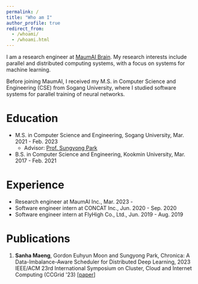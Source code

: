 ```yaml
---
permalink: /
title: "Who am I"
author_profile: true
redirect_from:
  - /whoami/
  - /whoami.html
---
```


I am a research engineer at [MaumAI Brain](https://maum-ai.github.io/).
My research interests include parallel and distributed computing systems, with a focus on systems for machine learning.

Before joining MaumAI, I received my M.S. in Computer Science and Engineering (CSE) from Sogang University, where I studied software systems for parallel training of neural networks.

Education
=========
- M.S. in Computer Science and Engineering, Sogang University, Mar. 2021 - Feb. 2023
  - Advisor: [Prof. Sungyong Park](https://sites.google.com/view/parksy)
- B.S. in Computer Science and Engineering, Kookmin University, Mar. 2017 - Feb. 2021

Experience
==========
- Research engineer at MaumAI Inc., Mar. 2023 -
- Software engineer intern at CONCAT Inc., Jun. 2020 - Sep. 2020
- Software engineer intern at FlyHigh Co., Ltd., Jun. 2019 - Aug. 2019

Publications
============
1. __Sanha Maeng__, Gordon Euhyun Moon and Sungyong Park, Chronica: A Data-Imbalance-Aware Scheduler for Distributed Deep Learning, 2023 IEEE/ACM 23rd International Symposium on Cluster, Cloud and Internet Computing (CCGrid '23) [[paper](https://9rum.github.io/files/ccgrid23-chronica.pdf)]
